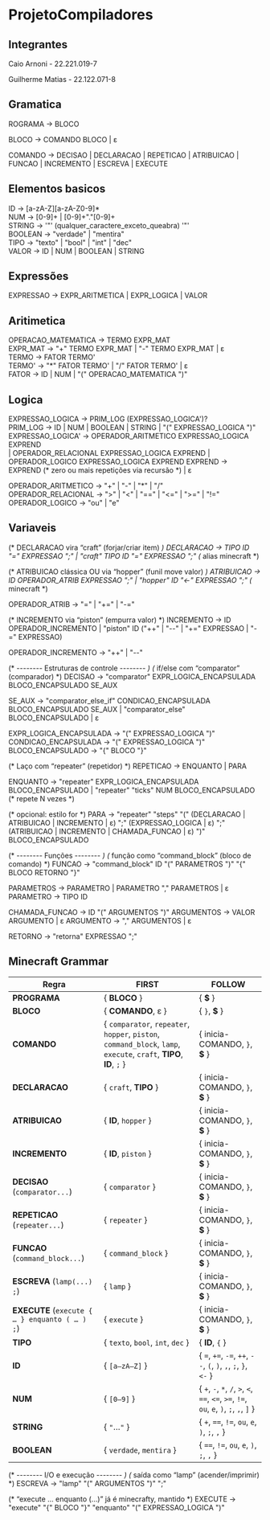 # ProjetoCompiladores

## Integrantes 

Caio Arnoni - 22.221.019-7 

Guilherme Matias - 22.122.071-8
## Gramatica

ROGRAMA -> BLOCO

BLOCO -> COMANDO BLOCO | ε

COMANDO -> DECISAO | DECLARACAO | REPETICAO | ATRIBUICAO | FUNCAO | INCREMENTO | ESCREVA | EXECUTE

## Elementos basicos 
ID       -> [a-zA-Z][a-zA-Z0-9]*<br/>
NUM      -> [0-9]+ | [0-9]+"."[0-9]+<br/>
STRING   -> '"' (qualquer_caractere_exceto_queabra) '"'<br/>
BOOLEAN  -> "verdade" | "mentira"<br/>
TIPO     -> "texto" | "bool" | "int" | "dec"<br/>
VALOR    -> ID | NUM | BOOLEAN | STRING<br/>

## Expressões

EXPRESSAO -> EXPR_ARITMETICA | EXPR_LOGICA | VALOR

## Aritimetica

OPERACAO_MATEMATICA -> TERMO EXPR_MAT<br/>
EXPR_MAT            -> "+" TERMO EXPR_MAT | "-" TERMO EXPR_MAT | ε<br/>
TERMO               -> FATOR TERMO'<br/>
TERMO'              -> "*" FATOR TERMO' | "/" FATOR TERMO' | ε<br/>
FATOR               -> ID | NUM | "(" OPERACAO_MATEMATICA ")"<br/>

## Logica
EXPRESSAO_LOGICA    -> PRIM_LOG (EXPRESSAO_LOGICA')?<br/>
PRIM_LOG            -> ID | NUM | BOOLEAN | STRING | "(" EXPRESSAO_LOGICA ")"<br/>
EXPRESSAO_LOGICA'   -> OPERADOR_ARITMETICO EXPRESSAO_LOGICA EXPREND<br/>
                    | OPERADOR_RELACIONAL  EXPRESSAO_LOGICA EXPREND
                    | OPERADOR_LOGICO      EXPRESSAO_LOGICA EXPREND
EXPREND             -> EXPREND  (* zero ou mais repetições via recursão *) | ε<br/>

OPERADOR_ARITMETICO -> "+" | "-" | "*" | "/"<br/>
OPERADOR_RELACIONAL -> ">" | "<" | "==" | "<=" | ">=" | "!="<br/>
OPERADOR_LOGICO     -> "ou" | "e"<br/>

## Variaveis
(* DECLARACAO vira “craft” (forjar/criar item) *)
DECLARACAO -> TIPO ID "=" EXPRESSAO ";" 
            | "craft" TIPO ID "=" EXPRESSAO ";"   (* alias minecraft *)

(* ATRIBUICAO clássica OU via “hopper” (funil move valor) *)
ATRIBUICAO -> ID OPERADOR_ATRIB EXPRESSAO ";"
            | "hopper" ID "<-" EXPRESSAO ";"      (* minecraft *)

OPERADOR_ATRIB -> "=" | "+=" | "-="

(* INCREMENTO via “piston” (empurra valor) *)
INCREMENTO -> ID OPERADOR_INCREMENTO
            | "piston" ID ("++" | "--" | "+=" EXPRESSAO | "-=" EXPRESSAO)

OPERADOR_INCREMENTO -> "++" | "--"

(* -------- Estruturas de controle -------- *)
(* if/else com “comparator” (comparador) *)
DECISAO -> "comparator" EXPR_LOGICA_ENCAPSULADA BLOCO_ENCAPSULADO SE_AUX

SE_AUX  -> "comparator_else_if" CONDICAO_ENCAPSULADA BLOCO_ENCAPSULADO SE_AUX
         | "comparator_else" BLOCO_ENCAPSULADO
         | ε

EXPR_LOGICA_ENCAPSULADA -> "(" EXPRESSAO_LOGICA ")"
CONDICAO_ENCAPSULADA    -> "(" EXPRESSAO_LOGICA ")"
BLOCO_ENCAPSULADO       -> "{" BLOCO "}"

(* Laço com “repeater” (repetidor) *)
REPETICAO -> ENQUANTO | PARA

ENQUANTO -> "repeater" EXPR_LOGICA_ENCAPSULADA BLOCO_ENCAPSULADO
          | "repeater" "ticks" NUM BLOCO_ENCAPSULADO          (* repete N vezes *)

(* opcional: estilo for *)
PARA     -> "repeater" "steps" "("
             (DECLARACAO | ATRIBUICAO | INCREMENTO | ε) ";"
             (EXPRESSAO_LOGICA | ε) ";"
             (ATRIBUICAO | INCREMENTO | CHAMADA_FUNCAO | ε)
           ")"
           BLOCO_ENCAPSULADO

(* -------- Funções -------- *)
(* função como “command_block” (bloco de comando) *)
FUNCAO -> "command_block" ID "(" PARAMETROS ")" "{" BLOCO RETORNO "}"

PARAMETROS -> PARAMETRO | PARAMETRO "," PARAMETROS | ε
PARAMETRO  -> TIPO ID

CHAMADA_FUNCAO -> ID "(" ARGUMENTOS ")"
ARGUMENTOS     -> VALOR ARGUMENTO | ε
ARGUMENTO      -> "," ARGUMENTOS | ε

RETORNO -> "retorna" EXPRESSAO ";"

## Minecraft Grammar


| Regra                                          | FIRST                                                                                                                | FOLLOW                                                                                  |
| ---------------------------------------------- | -------------------------------------------------------------------------------------------------------------------- | --------------------------------------------------------------------------------------- |
| **PROGRAMA**                                   | { **BLOCO** }                                                                                                        | { **\$** }                                                                              |
| **BLOCO**                                      | { **COMANDO**, ε }                                                                                                   | { `}`, **\$** }                                                                         |
| **COMANDO**                                    | { `comparator`, `repeater`, `hopper`, `piston`, `command_block`, `lamp`, `execute`, `craft`, **TIPO**, **ID**, `;` } | { inicia-COMANDO, `}`, **\$** }                                                         |
| **DECLARACAO**                                 | { `craft`, **TIPO** }                                                                                                | { inicia-COMANDO, `}`, **\$** }                                                         |
| **ATRIBUICAO**                                 | { **ID**, `hopper` }                                                                                                 | { inicia-COMANDO, `}`, **\$** }                                                         |
| **INCREMENTO**                                 | { **ID**, `piston` }                                                                                                 | { inicia-COMANDO, `}`, **\$** }                                                         |
| **DECISAO** (`comparator...`)                  | { `comparator` }                                                                                                     | { inicia-COMANDO, `}`, **\$** }                                                         |
| **REPETICAO** (`repeater...`)                  | { `repeater` }                                                                                                       | { inicia-COMANDO, `}`, **\$** }                                                         |
| **FUNCAO** (`command_block...`)                | { `command_block` }                                                                                                  | { inicia-COMANDO, `}`, **\$** }                                                         |
| **ESCREVA** (`lamp(...) ;`)                    | { `lamp` }                                                                                                           | { inicia-COMANDO, `}`, **\$** }                                                         |
| **EXECUTE** (`execute { … } enquanto ( … ) ;`) | { `execute` }                                                                                                        | { inicia-COMANDO, `}`, **\$** }                                                         |
| **TIPO**                                       | { `texto`, `bool`, `int`, `dec` }                                                                                    | { **ID**, `{` }                                                                         |
| **ID**                                         | { `[a–zA–Z]` }                                                                                                       | { `=`, `+=`, `-=`, `++`, `--`, `(`, `)`, `,`, `;`, `}`, `<-` }                          |
| **NUM**                                        | { `[0–9]` }                                                                                                          | { `+`, `-`, `*`, `/`, `>`, `<`, `==`, `<=`, `>=`, `!=`, `ou`, `e`, `)`, `;`, `,`, `]` } |
| **STRING**                                     | { `"`…`"` }                                                                                                          | { `+`, `==`, `!=`, `ou`, `e`, `)`, `;`, `,` }                                           |
| **BOOLEAN**                                    | { `verdade`, `mentira` }                                                                                             | { `==`, `!=`, `ou`, `e`, `)`, `;`, `,` }                                                |


(* -------- I/O e execução -------- *)
(* saída como “lamp” (acender/imprimir) *)
ESCREVA -> "lamp" "(" ARGUMENTOS ")" ";"

(* “execute … enquanto (…)” já é minecrafty, mantido *)
EXECUTE -> "execute" "{" BLOCO "}" "enquanto" "(" EXPRESSAO_LOGICA ")"
